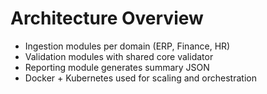 # Architecture Overview
- Ingestion modules per domain (ERP, Finance, HR)
- Validation modules with shared core validator
- Reporting module generates summary JSON
- Docker + Kubernetes used for scaling and orchestration